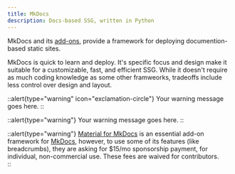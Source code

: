 ```yaml
---
title: MkDocs
description: Docs-based SSG, written in Python
---
```


MkDocs and its [add-ons](../mkdocs/add-ons/index.md), provide a framework for deploying documention-based static sites.  

MkDocs is quick to learn and deploy.  It's specific focus and design make it suitable for a customizable, fast, and efficient SSG.  While it doesn't require as much coding knowledge as some other framweorks, tradeoffs include less control over design and layout.

::alert{type="warning" icon="exclamation-circle"}
Your warning message goes here.
::

::alert{type="warning"}
Your warning message goes here.
::

::alert{type="warning"}
[Material for MkDocs](https://squidfunk.github.io/mkdocs-material/ "Official Site") is an essential add-on framework for [MkDocs](https://www.mkdocs.org/ "Official Site"), however, to use some of its features (like breadcrumbs), they are asking for $15/mo sponsorship payment, for individual, non-commercial use. These fees are waived for contributors.  
::